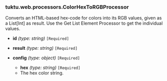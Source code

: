 ### tuktu.web.processors.ColorHexToRGBProcessor
Converts an HTML-based hex-code for colors into its RGB values, given as a List[Int] as result. Use the Get List Element Processor to get the individual values.

  * **id** *(type: string)* `[Required]`

  * **result** *(type: string)* `[Required]`

  * **config** *(type: object)* `[Required]`

    * **hex** *(type: string)* `[Required]`
    - The hex color string.

